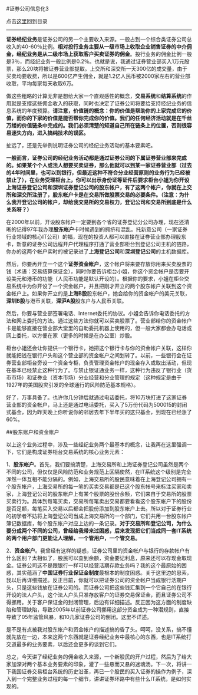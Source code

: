 #证券公司信息化3

点击[这里](http://www.xumenger.com/finance-information-20160129/)回到目录

---

**证券经纪业务**是证券公司的另一个主要收入来源。一般占到一个综合类证券公司总收入的40-60％比例。**相对投行业务主要从一级市场上收取企业销售证券的中介佣金，经纪业务是从二级市场上获取客户买卖证券的佣金**。投行业务的佣金比例一般是3％，而经纪业务一般比例是0.2％。也就是说，我通过证券营业部买入1万元股票，那么20块将被证券营业部提取。上交所和深交所一天300亿的成交量，由于买卖均要收费，所以是600亿产生佣金，就是1.2亿人民币被2000家左右的营业部收取，平均每家每天收取6万。

做这些粗略的计算无非是想给大家一个直观感性的概念，**交易系统**和**结算系统**的作用就是支撑这些佣金收入的获取，同时也决定了证券公司将要给支持经纪业务的信息系统的年度预算。**请注意，价值链的概念：你的价值是帮助你的上家完成它的价值，而你的下家的价值是能否帮你完成你的价值。我们的任何经济活动就是在千丝万缕的价值链条中完成的。我们必须清楚的知道自己所在链条上的位置，否则很容易迷失方向，进入搞纯技术的误区。**

扯远了，还是先举例说明证券公司的经纪业务活动的基本要素吧。

**一般而言，证券公司的经纪业务活动都是通过证券公司的下属证券营业部来完成的。如果某个个人或法人想要买卖证券，那么他就可以到某一家证券营业部（过去的4年时间里，也可以到银行，但最近这种不符合分业经营原则的业务行为已经被禁止了），在业务受理柜台上，你可以出示身份证等证件后要求柜台小姐为你开设上海证券登记公司和深圳证券登记公司的股东帐户，有了这两个帐户，你就在上交所和深交所注册了，股东帐户卡是在交易所做股票交易的必要条件。（注意：为什么我开登记公司的帐户，却给我交易所的交易权力，登记公司和交易所到底是什么关系呀？）**

在2000年以前，开设股东帐户一定要到各个省的证券登记分公司办理，现在还清晰的记得97年我办理**股东帐户**卡时候遇到的拥挤和混乱。托新意公司（一家证券行业领域的核心IT公司）的福，现在的投资人都可以直接在证券营业部办理股东卡，新意的证券公司远程开户代理程序打通了营业部柜台到登记公司主机的链路，你办的这两个帐户实时的被记录进了**上海登记公司**和**深圳登记公司**的主机数据库。

然后，你要再开立一个这个**证券资金帐户**，这个帐户将来要存放你用来买卖股票的钱（术语：交易结算保证金），同时你要告诉柜台小姐，你这个资金帐户是否要开设美元和港币的功能（人民币功能是默认开设的）。根据你的要求，小姐在柜台交易系统中为你开设了一个资金帐户，并且把刚才开立的两个股东帐户关联到这个资金帐户上。如果你开立的是**上海B股**股东帐户，她会给你的资金帐户的美元关联，**深圳B股**与港币关联，**深沪A股**股东户与人民币关联。

然后，你要与营业部签署电话、Internet委托的协议。小姐会告诉你电话委托的方法和网上委托的方法。通过这些方法你就可以买卖股票了。营业部给你的资金帐户卡是能够直接在营业部大堂里的自助委托机器上使用的，但一般大家都会办电话或网上委托，以方便在家（更多的时候是在办公室）炒股。

柜台小姐还会让你提供一个银行卡，她把这个银行卡与你的资金帐户关联，这样你就能把钱在银行户头和这个营业部的资金帐户之间划转了。以前，一些银行会在证券营业部柜台旁设一个资金专柜，负责管理资金帐户的现金存入或取出活动，但现在基本已经禁止这种行为了。与禁止银证通业务一样，这种行为违反了银行业（货币市场）和证券业（资本市场）分业经营和分业管理的规定（这种规定是由于1927年的美国股灾引发的全球通行的风险防范基本规格）。

好了，万事具备了。也许你几分钟后就通过电话委托，将10万块打进了这家证券营业部的资金帐户，马上还是通过电话委托，买入了5万份代码为500015的封闭式基金，因为昨天晚上你听说你的邻居去年下半年买的这只基金，到现在已经涨了60%。

##股东账户和资金账户

以上这个业务过程中，涉及一些经纪业务两个最基本的概念，让我再在这里强调一下，它们是构成证券柜台交易系统的核心业务元素：

1、**股东帐户**。首先，我们要搞清楚，上海交易所和上海证券登记公司虽然是两个不同的公司，但仅仅是风险防范和业务规范上区隔使然，在IT系统这个级别是完全浑然一体互相不能分隔的。例如，上海交易所的股民意味着在上海登记公司拥有一个股东帐户，上海交易所的每一笔的买卖交易都是已这个股东帐号来标注买家和卖家，上海登记公司的股东帐户上有某个股票的股份余额，它们来自于交易所的股票买卖行为。具体到每笔买卖，交易所每笔卖出交易都要看看这个股东帐户下的股份是否足额，每笔买入交易以后都会把股份添加到股东帐户上去。所以对于证券行业的初学者不妨将上海登记公司当成上海交易所的一个部门，它们共用一台股东帐户簿记数据库，每个股东帐户对应上边的一条记录。**对于交易所和登记公司，为什么要分成两个不同的公司，曾经给我带来过困惑，后来发现把它们当成同一套IT系统的两个用户部门更能让人理解，一个管用户，一个管交易。**

2、**资金帐户**。我曾经有这样的疑惑，证券公司里的资金帐户与银行的存款帐户有什么区别？太相似了，股民可以查到余额，资金要记利息，原来还可以存现金取现金。证券公司这不是跟银行一样可以经营活期存款业务吗？我的这个最原始的困惑，其实蕴涵了**中国证券行业保证金制度**最根本的制度困惑。关于这里边的思索，我以后再详细描述。反正目前，你就可以把证券公司的资金帐户当成银行活期户头，只是这些钱放在证券公司的。而证券公司把这些钱汇集到一个它自己的在银行开设的法人户头，这个法人户头只准存放客户的证券交易保证金，而且证券公司不得挪用。关于客户保证金的封闭管理，后边有详细描述。反正因为这方面的制度缺陷和管理缺陷，导致2005年以前证券公司挪用这部分资金成为一种潜规则，直接导致了05年监管风暴，和10几家证券公司的倒闭。这里不详述。

是不是有点被我对股东帐户和资金帐户的描述搞的昏了头。呵呵，没关系，搞不懂就先放在一边，本来这两个东西就是证券经纪业务中最核心的东西，也是IT系统打交道最多的业务要素，以后还会更多的谈到它们。

总之，今天讲了经纪业务的佣金收入来源，一个新股民的开户过程，然后为了给大家加深对两个基本业务要素的印象，灌了一些悬而又悬的迷魂汤。下一次，将讲一下我国证券交易柜台系统的历史沿革，再已一个股民的买入证券的操作为例子，深入到一个完整业务过程的每一个细节，讲讲证券环路中有些什么IT系统，是如何实现的。
